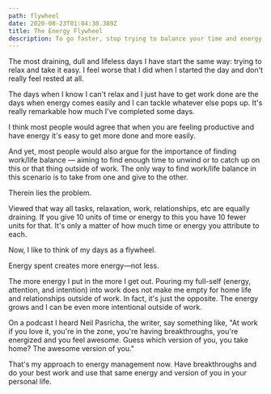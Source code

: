 ```yaml
---
path: flywheel
date: 2020-08-23T01:04:30.389Z
title: The Energy Flywheel
description: To go faster, stop trying to balance your time and energy.
---
```

The most draining, dull and lifeless days I have start the same way: trying to relax and take it easy. I feel worse that I did when I started the day and don't really feel rested at all. 

The days when I know I can't relax and I just have to get work done are the days when energy comes easily and I can tackle whatever else pops up. It's really remarkable how much I've completed some days. 

I think most people would agree that when you are feeling productive and have energy it's easy to get more done and more easily. 

And yet, most people would also argue for the importance of finding work/life balance — aiming to find enough time to unwind or to catch up on this or that thing outside of work. The only way to find work/life balance in this scenario is to take from one and give to the other. 

Therein lies the problem. 

Viewed that way all tasks, relaxation, work, relationships, etc are equally draining. If you give 10 units of time or energy to this you have 10 fewer units for that. It's only a matter of how much time or energy you attribute to each. 

Now, I like to think of my days as a flywheel.

Energy spent creates more energy—not less.

The more energy I put in the more I get out. Pouring my full-self (energy, attention, and intention) into work does not make me empty for home life and relationships outside of work. In fact, it's just the opposite. The energy grows and I can be even more intentional outside of work.

On a podcast I heard Neil Pasricha, the writer, say something like, "At work if you love it, you're in the zone, you're having breakthroughs, you're energized and you feel awesome. Guess which version of you, you take home? The awesome version of you."

That's my approach to energy management now. Have breakthroughs and do your best work and use that same energy and version of you in your personal life.